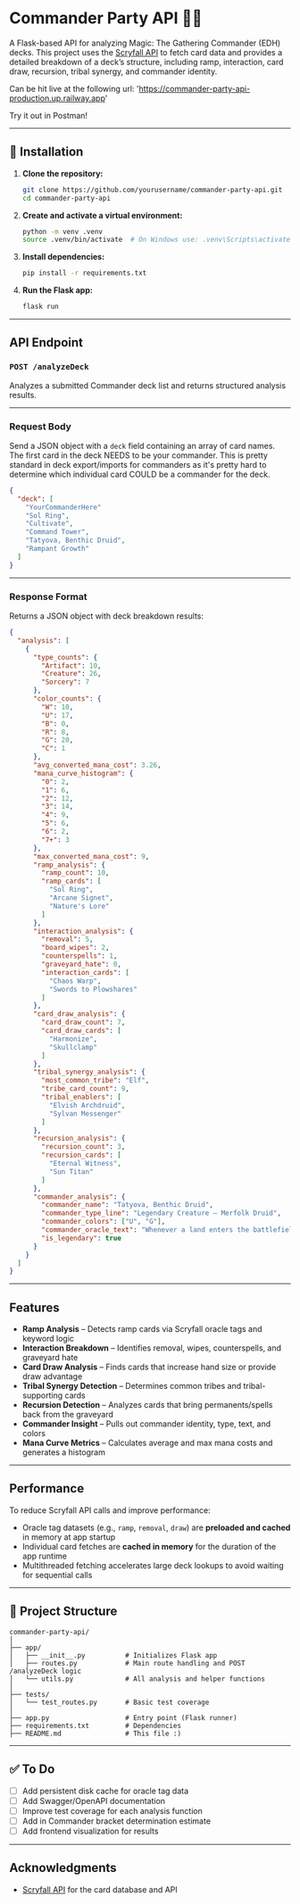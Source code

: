 # Commander Party API 🧙‍♂️

A Flask-based API for analyzing Magic: The Gathering Commander (EDH) decks. This project uses the [Scryfall API](https://scryfall.com/docs/api) to fetch card data and provides a detailed breakdown of a deck’s structure, including ramp, interaction, card draw, recursion, tribal synergy, and commander identity.

Can be hit live at the following url: 'https://commander-party-api-production.up.railway.app'

Try it out in Postman!

---

## 🔧 Installation

1. **Clone the repository:**

   ```bash
   git clone https://github.com/yourusername/commander-party-api.git
   cd commander-party-api
   ```

2. **Create and activate a virtual environment:**

   ```bash
   python -m venv .venv
   source .venv/bin/activate  # On Windows use: .venv\Scripts\activate
   ```

3. **Install dependencies:**

   ```bash
   pip install -r requirements.txt
   ```

4. **Run the Flask app:**

   ```bash
   flask run
   ```

---

## API Endpoint

### `POST /analyzeDeck`

Analyzes a submitted Commander deck list and returns structured analysis results.

---

### Request Body

Send a JSON object with a `deck` field containing an array of card names.  The first card in the deck NEEDS to be your commander.  This is pretty standard in deck export/imports for commanders as it's pretty hard to determine which individual card COULD be a commander for the deck.

```json
{
  "deck": [
    "YourCommanderHere"
    "Sol Ring",
    "Cultivate",
    "Command Tower",
    "Tatyova, Benthic Druid",
    "Rampant Growth"
  ]
}
```

---

### Response Format

Returns a JSON object with deck breakdown results:

```json
{
  "analysis": [
    {
      "type_counts": {
        "Artifact": 10,
        "Creature": 26,
        "Sorcery": 7
      },
      "color_counts": {
        "W": 10,
        "U": 17,
        "B": 0,
        "R": 8,
        "G": 20,
        "C": 1
      },
      "avg_converted_mana_cost": 3.26,
      "mana_curve_histogram": {
        "0": 2,
        "1": 6,
        "2": 12,
        "3": 14,
        "4": 9,
        "5": 6,
        "6": 2,
        "7+": 3
      },
      "max_converted_mana_cost": 9,
      "ramp_analysis": {
        "ramp_count": 10,
        "ramp_cards": [
          "Sol Ring",
          "Arcane Signet",
          "Nature's Lore"
        ]
      },
      "interaction_analysis": {
        "removal": 5,
        "board_wipes": 2,
        "counterspells": 1,
        "graveyard_hate": 0,
        "interaction_cards": [
          "Chaos Warp",
          "Swords to Plowshares"
        ]
      },
      "card_draw_analysis": {
        "card_draw_count": 7,
        "card_draw_cards": [
          "Harmonize",
          "Skullclamp"
        ]
      },
      "tribal_synergy_analysis": {
        "most_common_tribe": "Elf",
        "tribe_card_count": 9,
        "tribal_enablers": [
          "Elvish Archdruid",
          "Sylvan Messenger"
        ]
      },
      "recursion_analysis": {
        "recursion_count": 3,
        "recursion_cards": [
          "Eternal Witness",
          "Sun Titan"
        ]
      },
      "commander_analysis": {
        "commander_name": "Tatyova, Benthic Druid",
        "commander_type_line": "Legendary Creature — Merfolk Druid",
        "commander_colors": ["U", "G"],
        "commander_oracle_text": "Whenever a land enters the battlefield under your control, you gain 1 life and draw a card.",
        "is_legendary": true
      }
    }
  ]
}
```

---

## Features

- **Ramp Analysis** – Detects ramp cards via Scryfall oracle tags and keyword logic
- **Interaction Breakdown** – Identifies removal, wipes, counterspells, and graveyard hate
- **Card Draw Analysis** – Finds cards that increase hand size or provide draw advantage
- **Tribal Synergy Detection** – Determines common tribes and tribal-supporting cards
- **Recursion Detection** – Analyzes cards that bring permanents/spells back from the graveyard
- **Commander Insight** – Pulls out commander identity, type, text, and colors
- **Mana Curve Metrics** – Calculates average and max mana costs and generates a histogram

---

## Performance

To reduce Scryfall API calls and improve performance:
- Oracle tag datasets (e.g., `ramp`, `removal`, `draw`) are **preloaded and cached** in memory at app startup
- Individual card fetches are **cached in memory** for the duration of the app runtime
- Multithreaded fetching accelerates large deck lookups to avoid waiting for sequential calls

---

## 📂 Project Structure

```
commander-party-api/
│
├── app/
│   ├── __init__.py          # Initializes Flask app
│   ├── routes.py            # Main route handling and POST /analyzeDeck logic
│   └── utils.py             # All analysis and helper functions
│
├── tests/
│   └── test_routes.py       # Basic test coverage
│
├── app.py                   # Entry point (Flask runner)
├── requirements.txt         # Dependencies
├── README.md                # This file :)
```

---

## ✅ To Do

- [ ] Add persistent disk cache for oracle tag data
- [ ] Add Swagger/OpenAPI documentation
- [ ] Improve test coverage for each analysis function
- [ ] Add in Commander bracket determination estimate
- [ ] Add frontend visualization for results

---

## Acknowledgments

- [Scryfall API](https://scryfall.com/docs/api) for the card database and API 